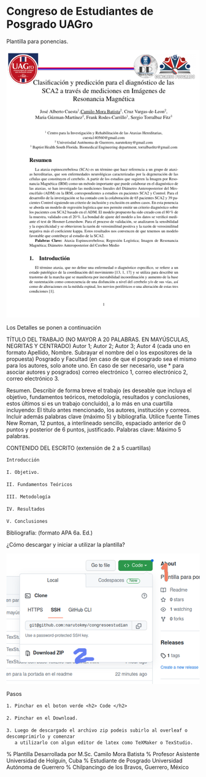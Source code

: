 # Congreso de Estudiantes de Posgrado UAGro

Plantilla para ponencias.


<img src="https://github.com/narutokmy/congresoestudiantesposgradouagro/blob/main/imgGithub/portadaparaReadme.png?raw=true">


Los Detalles se ponen a continuación

TÍTULO DEL TRABAJO (NO MAYOR A 20 PALABRAS. EN MAYÚSCULAS, NEGRITAS Y CENTRADO)
Autor 1; Autor 2; Autor 3; Autor 4 (cada uno en formato Apellido, Nombre. Subrayar el nombre del o los expositores de la propuesta)
Posgrado y Facultad (en caso de que el posgrado sea el mismo para los autores, solo anote uno. En caso de ser necesario, use * para asociar autores y posgrados)
correo electrónico 1, correo electrónico 2, correo electrónico 3.

Resumen. Describir de forma breve el trabajo (es deseable que incluya el objetivo, fundamentos teóricos, metodología, resultados y conclusiones, estos últimos si es un trabajo concluido), a lo más en una cuartilla incluyendo: El título antes mencionado, los autores, institución y correos. Incluir además palabras clave (máximo 5) y bibliografía. Utilice fuente Times New Roman, 12 puntos, a interlineado sencillo, espaciado anterior de 0 puntos y posterior de 6 puntos, justificado.
Palabras clave: Máximo 5 palabras.


CONTENIDO DEL ESCRITO (extensión de 2 a 5 cuartillas)


    Introducción

    I. Objetivo.

    II. Fundamentos Teóricos 

    III. Metodología

    IV. Resultados 

    V. Conclusiones


Bibliografía: (formato APA 6a. Ed.)

¿Cómo descargar y iniciar a utilizar la plantilla?

<img src="https://github.com/narutokmy/congresoestudiantesposgradouagro/blob/main/imgGithub/comousar.png?raw=true"> 

Pasos 

    1. Pinchar en el boton verde <h2> Code </h2>

    2. Pinchar en el Download.

    3. Luego de descargado el archivo zip podeis subirlo al overleaf o descomprimirlo y comenzar
       a utilizarlo con algun editor de latex como TeXMaker o TexStudio.



% Plantilla Desarrollada por M.Sc. Camilo Mora Batista
% Profesor Asistente Universidad de Holguín, Cuba 
% Estudiante de Posgrado Universidad Autónoma de Guerrero
% Chilpancingo de los Bravos, Guerrero, México 













